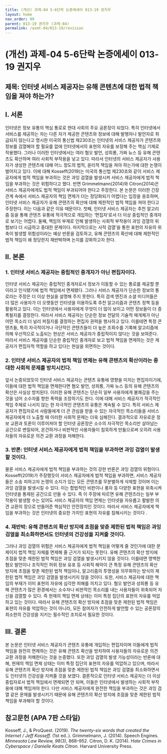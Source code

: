 ```yaml
---
title: (개선) 과제-04 5-6단락 논증에세이 013-19 권지우
layout: home
nav_order: 99
parent: 013-19 권지우 (과제-04)
permalink: /asmt-04/013-19/revision
---
```


# (개선) 과제-04 5-6단락 논증에세이 013-19 권지우 

## 제목: 인터넷 서비스 제공자는 유해 콘텐츠에 대한 법적 책임을 져야 하는가?

## I. 서론

인터넷은 정보 유통의 핵심 통로로 현대 사회의 주요 공론장이 되었다. 특히 인터넷에서 서비스를 제공하는 자는 다른 자가 제공한 콘텐츠와 정보에 대해 발행자나 발언자로 취급되지 않는다고 명시한 미국의 통신법 제230조는 인터넷의 서비스 제공자가 콘텐츠와 정보를 검열해야 할 필요를 없애 인터넷에서의 표현의 자유를 보장해 주는 핵심 기제로 작용했다. 그러나 이러한 인터넷에서는 여러 혐오 발언, 성희롱, 가짜 뉴스 등 유해 콘텐츠도 확산하며 여러 사회적 부작용을 낳고 있다. 따라서 인터넷의 서비스 제공자가 사용자가 생성한 콘텐츠에 대해 어느 정도의 법적, 윤리적 책임을 져야 하는가에 대한 논쟁이 벌어지고 있다. 이에 대해 Kosseff(2019)는 미국의 통신법 제230조와 같이 서비스 제공자에게 법적 책임을 부과하는 것은 과잉 검열을 발생시켜 서비스 제공자에게 법적 책임을 부과하는 것은 위험하다고 했다. 반면 Grimmelmann(2014)와 Citron(2014)은 서비스 제공자에게도 법적 책임이 부과되어야 한다고 주장한다. 본 논문은 이러한 긴장 관계 속에서 서비스 제공자의 책임 면제가 더는 정당화되기 어렵다는 입장을 옹호하며, 인터넷 서비스 제공자가 유해 콘텐츠의 확산에 대해 제한적인 법적 책임을 져야 한다고 주장한다. 이는 다음과 같은 이유 때문이다. 첫째, 인터넷 서비스 제공자는 추천 알고리즘 등을 통해 콘텐츠 유통에 적극적으로 개입하는 ‘편집자’로서 더 이상 중립적인 중개자로 보기는 어렵다. 둘째, 책임의 부재로 인해 발생하는 사회적 부작용이 과잉 검열의 위험보다 더 시급하고 중대한 문제이다. 마지막으로는 사적 검열’을 통한 표현의 자유의 위축이 발생할 위험성이라는 예상 반론을 검토하고, 유해 콘텐츠의 확산에 대해 제한적인 법적 책임이 왜 정당한지 재반박하며 논지를 강화하고자 한다.  

## II. 본론

### 1. 인터넷 서비스 제공자는 중립적인 중개자가 아닌 편집자이다.

인터넷 서비스 제공자는 중립적인 중개자로서 정보가 이동할 수 있는 통로를 제공할 뿐이라고 인식됐기에 법적 책임에서 면제됐다. 그러나 서비스 제공자가 단순한 정보의 통로라는 주장은 더 이상 현실을 설명해 주지 못한다. 특히 검색 엔진과 소셜 미디어들은 더 많은 사용자가 더 오랫동안 인터넷을 이용하도록 추천 알고리즘과 콘텐츠 정책 등을 활용하고 있다. 이는 인터넷에서 사용자에게 무엇이 더 많이 보이고 어떤 정보들이 더 증폭될지를 결정한다. 따라서 서비스 제공자는 단순한 정보 전달의 기술적 매개체가 아닌 어떤 목소리 더 널리 퍼질지를 결정하는 편집자 권력을 행사하고 있다. 이를테면 특정 콘텐츠들, 특히 자극적이거나 극단적인 콘텐츠들이 더 높은 조회수를 기록해 알고리즘에 의해 우선적으로 노출되는 현상은 서비스 제공자가 중립적이지 않다는 것을 보여준다. 따라서 서비스 제공자를 단순한 중립적인 중개자로 보고 법적 책임을 면제하는 것은 제공자가 편집자적 역할을 하고 있다는 현실을 외면하는 것이다. 

### 2. 인터넷 서비스 제공자의 법적 책임 면제는 유해 콘텐츠의 확산이라는 중대한 사회적 문제를 방치시킨다. 

앞서 논증되었듯이 인터넷 서비스 제공자는 콘텐츠 유통에 영향을 미치는 편집자이기에, 이들에 대한 법적 책임을 면제한다면 혐오 발언, 성희롱, 가짜 뉴스 등의 유해 콘텐츠의 확산은 사실상 방치된다. 이러한 유해 콘텐츠는 단순히 일부 사용자에게 불쾌감을 주는 것을 넘어 소수자를 향한 폭력을 조장하기도 한다. 이에 대해 서비스 제공자가 적극적인 책임 주체로 나서지 않는 한 자극적인 콘텐츠의 유통은 계속될 수 있다. 특히 서비스 제공자가 편집자로서 사람들에게 더 큰 관심을 받을 수 있는 자극적인 목소리들을 서비스 제공자에게 더 노출할 때 이러한 사회적 문제는 더욱 심해진다. 결과적으로 자유로운 정보 교환과 토론이 이루어져야 할 인터넷 공론장은 소수의 자극적인 목소리만 살아남는 공간으로 변질되어, 온건하거나 비판적인 사용자들이 침묵하게 만듦으로써 오히려 사용자들의 자유로운 의견 교환 과정을 저해한다.

### 3. 반론: 인터넷 서비스 제공자에게 법적 책임을 부과하면 과잉 검열이 발생할 것이다.

물론 서비스 제공자에게 법적 책임을 부과하는 것의 강한 반론은 과잉 검열의 위험이다. Kosseff(2019)가 주장했듯이 서비스 제공자에게 법적 책임을 부과하면, 서비스 제공자들은 소송 피하고자 논쟁의 소지가 있는 모든 콘텐츠를 무분별하게 삭제할 것이며 이는 과잉 검열을 발생시킬 수 있다. 이는 합법적인 비판이나 풍자 등 다양한 표현을 위축시켜 인터넷을 통제된 공간으로 만들 수 있다. 즉 이 주장에 따르면 유해 콘텐츠라는 일부 부작용이 발생할 수는 있어도 서비스 제공자의 책임 면제는 인터넷을 자유롭고 활발한 의견 교환의 장으로 만들어준 핵심적인 안전장치인 것이다. 따라서 서비스 제공자에게 책임을 부과하는 것은 인터넷의 중요한 가치인 표현의 자유를 침해시키는 것이다 . 

### 4. 재반박: 유해 콘텐츠의 확산 방지에 초점을 맞춘 제한된 법적 책임은 과잉 검열을 최소화하면서도 인터넷의 건강성을 지켜줄 것이다. 

그러나 과잉 검열의 위험은 서비스 제공자에게 법적 책임을 어떻게 줄 것인가에 대한 문제이지 법적 책임 자체를 면제해 줄 근거가 되지는 못한다. 유해 콘텐츠의 확산 방지에 초점을 맞춘 제한된 법적 책임은 과잉 검열을 발생시키지 않을 것이다. 이를테면 명백한 혐오 발언이나 조직적인 허위 정보 유포 등 사회적 해악이 큰 특정 유해 콘텐츠의 확산 방지에 초점을 맞춘 제한된 법적 책임이나, 알고리즘의 투명성을 의무화하는 방식의 제한된 법적 책임은 과잉 검열을 발생시키지 않을 것이다. 또한, 서비스 제공자에 대한 책임의 부재가 이미 표현의 자유에 심각한 피해를 끼치고 있다. 혐오 발언과 성희롱 등 유해 콘텐츠가 많은 환경에서는 소수자나 비판적인 목소리를 내는 사용자들이 위축되어 자신을 검열할 수 있다. 즉 현재의 책임 면제 상태는 이미 특정 집단의 표현의 자유를 억압하고 있는 것이다. 따라서 유해 콘텐츠의 확산 방지에 초점을 맞춘 제한된 법적 책임은 표현의 자유를 억압하는 것이 아니라, 모든 참여자가 안전하게 발언할 수 있는 공론장의 최소한의 건강성을 지키는 필수적인 조치로서 필요한 것이다. 

## III. 결론 

본 논문은 인터넷 서비스 제공자가 콘텐츠 유통에 개입하는 편집자이며 이들에게 법적 책임을 완전히 면제하는 것은 유해 콘텐츠 확산을 방치하여 사용자들의 자유로운 의견 교환 과정을 저해한다는 것을 논증했다. 또한 과잉 검열의 발생 가능성이라는 반론에 대해, 현재의 책임 면제 상태는 이미 특정 집단의 표현의 자유를 억압하고 있으며, 따라서 유해 콘텐츠의 확산 방지에 초점을 맞춘 제한된 법적 책임은 과잉 검열을 최소화하면서도 인터넷의 건강성을 지켜줄 것을 보였다. 결론적으로 인터넷 서비스 제공자는 더 이상 중립자로서 법적 책임에서 면제되면 안 되며, 이들은 인터넷에서 발생하는 사회적 부작용에 대해 책임져야 한다. 다만 서비스 제공자에게 완전한 책임을 부과하는 것은 과잉 검열 같은 문제를 발생시키기 때문에 유해 콘텐츠의 확산 방지에 초점을 맞춘 제한된 법적 책임을 부과해야 할 것이다. 

## 참고문헌 (APA 7판 스타일)

Kosseff, J., & ProQuest. (2019). *The twenty-six words that created the Internet / Jeff Kosseff.* (1st ed..).
Grimmelmann, J. (2014). Speech Engines. *Minnesota Law Review, 98(3),* 868–952.
Citron, D. K. (2014). *Hate Crimes in Cyberspace / Danielle Keats Citron.* Harvard University Press.